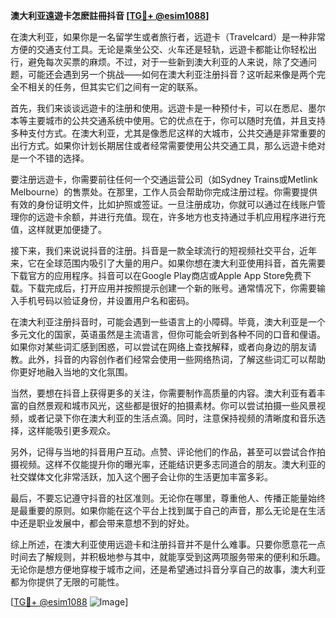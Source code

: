**澳大利亚遠遊卡怎麽註冊抖音 [[TG💪+ @esim1088](https://t.me/s/esim1088)]**

在澳大利亚，如果你是一名留学生或者旅行者，远遊卡（Travelcard）是一种非常方便的交通支付工具。无论是乘坐公交、火车还是轻轨，远遊卡都能让你轻松出行，避免每次买票的麻烦。不过，对于一些新到澳大利亚的人来说，除了交通问题，可能还会遇到另一个挑战——如何在澳大利亚注册抖音？这听起来像是两个完全不相关的任务，但其实它们之间有一定的联系。

首先，我们来谈谈远遊卡的注册和使用。远遊卡是一种预付卡，可以在悉尼、墨尔本等主要城市的公共交通系统中使用。它的优点在于，你可以随时充值，并且支持多种支付方式。在澳大利亚，尤其是像悉尼这样的大城市，公共交通是非常重要的出行方式。如果你计划长期居住或者经常需要使用公共交通工具，那么远遊卡绝对是一个不错的选择。

要注册远遊卡，你需要前往任何一个交通运营公司（如Sydney Trains或Metlink Melbourne）的售票处。在那里，工作人员会帮助你完成注册过程。你需要提供有效的身份证明文件，比如护照或签证。一旦注册成功，你就可以通过在线账户管理你的远遊卡余额，并进行充值。现在，许多地方也支持通过手机应用程序进行充值，这样就更加便捷了。

接下来，我们来说说抖音的注册。抖音是一款全球流行的短视频社交平台，近年来，它在全球范围内吸引了大量的用户。如果你想在澳大利亚使用抖音，首先需要下载官方的应用程序。抖音可以在Google Play商店或Apple App Store免费下载。下载完成后，打开应用并按照提示创建一个新的账号。通常情况下，你需要输入手机号码以验证身份，并设置用户名和密码。

在澳大利亚注册抖音时，可能会遇到一些语言上的小障碍。毕竟，澳大利亚是一个多元文化的国家，英语虽然是主流语言，但你可能会听到各种不同的口音和俚语。如果你对某些词汇感到困惑，可以尝试在网络上查找解释，或者向身边的朋友请教。此外，抖音的内容创作者们经常会使用一些网络热词，了解这些词汇可以帮助你更好地融入当地的文化氛围。

当然，要想在抖音上获得更多的关注，你需要制作高质量的内容。澳大利亚有着丰富的自然景观和城市风光，这些都是很好的拍摄素材。你可以尝试拍摄一些风景视频，或者记录下你在澳大利亚的生活点滴。同时，注意保持视频的清晰度和音乐选择，这样能吸引更多观众。

另外，记得与当地的抖音用户互动。点赞、评论他们的作品，甚至可以尝试合作拍摄视频。这样不仅能提升你的曝光率，还能结识更多志同道合的朋友。澳大利亚的社交媒体文化非常活跃，加入这个圈子会让你的生活更加丰富多彩。

最后，不要忘记遵守抖音的社区准则。无论你在哪里，尊重他人、传播正能量始终是最重要的原则。如果你能在这个平台上找到属于自己的声音，那么无论是在生活中还是职业发展中，都会带来意想不到的好处。

综上所述，在澳大利亚使用远遊卡和注册抖音并不是什么难事。只要你愿意花一点时间去了解规则，并积极地参与其中，就能享受到这两项服务带来的便利和乐趣。无论你是想方便地穿梭于城市之间，还是希望通过抖音分享自己的故事，澳大利亚都为你提供了无限的可能性。

[[TG💪+ @esim1088](https://t.me/s/esim1088) ![Image](https://i.postimg.cc/4NQfJmqS/Snipaste-2025-05-13-00-14-12.png)]